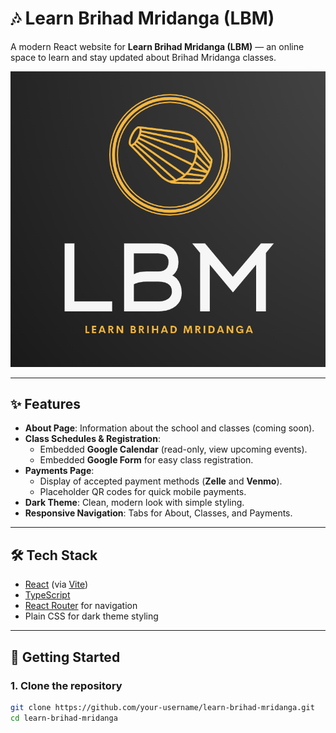 # 🎶 Learn Brihad Mridanga (LBM)

A modern React website for **Learn Brihad Mridanga (LBM)** — an online space to learn and stay updated about Brihad Mridanga classes.

![LBM Logo](public/lbm-logo.png)

---

## ✨ Features
- **About Page**: Information about the school and classes (coming soon).  
- **Class Schedules & Registration**:
  - Embedded **Google Calendar** (read-only, view upcoming events).  
  - Embedded **Google Form** for easy class registration.  
- **Payments Page**:
  - Display of accepted payment methods (**Zelle** and **Venmo**).  
  - Placeholder QR codes for quick mobile payments.  
- **Dark Theme**: Clean, modern look with simple styling.  
- **Responsive Navigation**: Tabs for About, Classes, and Payments.

---

## 🛠️ Tech Stack
- [React](https://react.dev/) (via [Vite](https://vitejs.dev/))  
- [TypeScript](https://www.typescriptlang.org/)  
- [React Router](https://reactrouter.com/) for navigation  
- Plain CSS for dark theme styling  

---

## 🚀 Getting Started

### 1. Clone the repository
```bash
git clone https://github.com/your-username/learn-brihad-mridanga.git
cd learn-brihad-mridanga
